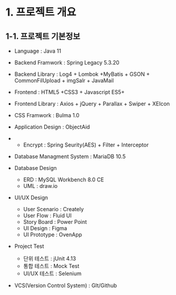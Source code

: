# 1. 프로젝트 개요

## 1-1. 프로젝트 기본정보

- Language : Java 11
- Backend Framwork : Spring Legacy 5.3.20
- Backend Library : Log4 + Lombok +MyBatis + GSON + CommonFilUpload + imgSalr + JavaMail
- Frontend : HTML5 +CSS3 + Javascript ES5+
- Frontend Library : Axios + jQuery + Parallax + Swiper + XEIcon
- CSS Framwork : Bulma 1.0
- Application Design : ObjectAid
- - Encrypt : Spring Seurity(AES) + Filter + Interceptor
- Database Managment System : MariaDB 10.5
- Database Design
  - ERD : MySQL Workbench 8.0 CE
  - UML : draw.io


- UI/UX Design
  - User Scenario : Creately
  - User Flow : Fluid UI
  - Story Board : Power Point 
  - UI Design : Figma
  - UI Prototype : OvenApp
- Project Test
  - 단위 테스트 : jUnit 4.13
  - 통합 테스트 : Mock Test
  - UI/UX 테스트 : Selenium
- VCS(Version Control System) : GIt/Github
